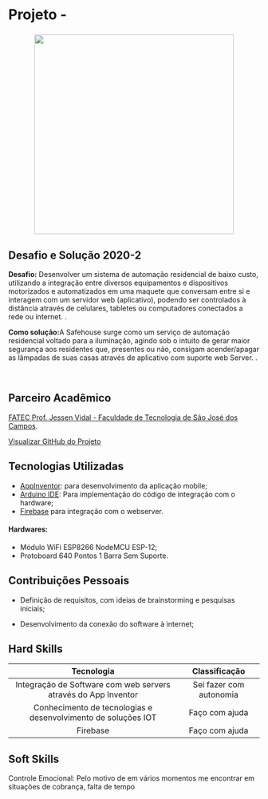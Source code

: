 # Projeto - 

<div align=center>
 <h3></h3>
  <img src="https://github.com/drosan19/Portfolio/assets/130381620/06b5e444-061d-4054-a6ef-7d9686b6421a" width=400 alt="" />
 
  
</div>

## Desafio e Solução 2020-2

<b>Desafio:</b> Desenvolver um sistema de automação residencial de baixo custo, utilizando a integração entre diversos equipamentos e dispositivos motorizados e automatizados em uma maquete que conversam entre si e interagem com um servidor web (aplicativo), podendo ser controlados à distância através de celulares, tabletes ou computadores conectados a rede ou internet. .<br>

<b>Como solução:</b>A Safehouse surge como um serviço de automação residencial voltado para a iluminação, agindo sob o intuito de gerar maior segurança aos residentes que, presentes ou não, consigam acender/apagar as lâmpadas de suas casas através de aplicativo com suporte web Server. .<br>
 
<br>

## Parceiro Acadêmico

 [FATEC Prof. Jessen Vidal - Faculdade de Tecnologia de São José dos Campos](http://fatecsjc-prd.azurewebsites.net/).


[Visualizar GitHub do Projeto]()

## Tecnologias Utilizadas

- [AppInventor](https://appinventor.mit.edu/): para desenvolvimento da aplicação mobile;
- [Arduino IDE](https://www.arduino.cc/en/software): Para implementação do código de integração com o hardware;
- [Firebase](https://firebase.google.com/) para integração com o webserver.

#### Hardwares:

- Módulo WiFi ESP8266 NodeMCU ESP-12;
- Protoboard 640 Pontos 1 Barra Sem Suporte.

## Contribuições Pessoais

- Definição de requisitos, com ideias de brainstorming e pesquisas iniciais;
  
- Desenvolvimento da conexão do software à internet;

## Hard Skills

Tecnologia | Classificação
:---------: | :------:
Integração de Software com web servers através do App Inventor     | Sei fazer com autonomia
Conhecimento de tecnologias e desenvolvimento de soluções IOT    | Faço com ajuda
Firebase    | Faço com ajuda

## Soft Skills

Controle Emocional: Pelo motivo de em vários momentos me encontrar em situações de cobrança, falta de tempo

